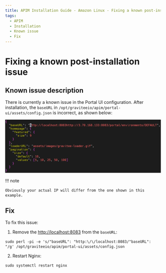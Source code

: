 ```yaml
---
title: APIM Installation Guide - Amazon Linux - Fixing a known post-installation issue
tags:
  - APIM
  - Installation
  - Known issue
  - Fix
---
```


# Fixing a known post-installation issue

## Known issue description

There is currently a known issue in the Portal UI configuration. After installation, the `baseURL` in `/opt/graviteeio/apim/portal-ui/assets/config.json` is incorrect, as shown below:

![Incorrect baseURL in Portal UI configuration](/images/apim/3.x/installation/amazon-known-issues/portal-ui-known-issue.png)

!!! note

    Obviously your actual IP will differ from the one shown in this example.

## Fix

To fix this issue:

1. Remove the <http://localhost:8083> from the `baseURL`:
  ```
  sudo perl -pi -e 's/"baseURL": "http:\/\/localhost:8083/"baseURL": "/g' /opt/graviteeio/apim/portal-ui/assets/config.json
  ```
2. Restart Nginx:
  ```
  sudo systemctl restart nginx
  ```
